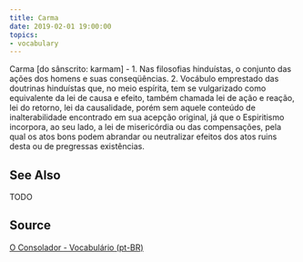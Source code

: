 ```yaml
---
title: Carma
date: 2019-02-01 19:00:00
topics:
- vocabulary
---
```


Carma [do sânscrito: karmam] - 1. Nas filosofias hinduístas, o conjunto das ações dos homens e suas conseqüências. 2. Vocábulo emprestado das doutrinas hinduístas que, no meio espírita, tem se vulgarizado como equivalente da lei de causa e efeito, também chamada lei de ação e reação, lei do retorno, lei da causalidade, porém sem aquele conteúdo de inalterabilidade encontrado em sua acepção original, já que o Espiritismo incorpora, ao seu lado, a lei de misericórdia ou das compensações, pela qual os atos bons podem abrandar ou neutralizar efeitos dos atos ruins desta ou de pregressas existências.

## See Also
TODO

## Source
[O Consolador - Vocabulário (pt-BR)](http://www.oconsolador.com.br/linkfixo/vocabulario/principal.html)


